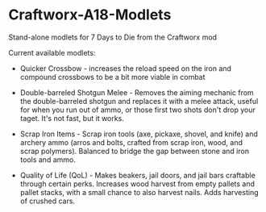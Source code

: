 # Craftworx-A18-Modlets
Stand-alone modlets for 7 Days to Die from the Craftworx mod

Current available modlets:

- Quicker Crossbow - increases the reload speed on the iron and compound crossbows to be a bit more viable in combat

- Double-barreled Shotgun Melee - Removes the aiming mechanic from the double-barreled shotgun and replaces it with a melee attack, useful for when you run out of ammo, or those first two shots don't drop your taget. It's not fast, but it works.

- Scrap Iron Items - Scrap iron tools (axe, pickaxe, shovel, and knife) and archery ammo (arros and bolts, crafted from scrap iron, wood, and scrap polymers). Balanced to bridge the gap between stone and iron tools and ammo.

- Quality of Life (QoL) - Makes beakers, jail doors, and jail bars craftable through certain perks. Increases wood harvest from empty pallets and pallet stacks, with a small chance to also harvest nails. Adds harvesting of crushed cars.





